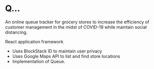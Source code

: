 # Q...

An online queue tracker for grocery stores to increase the efficiency of customer management in the midst of COVID-19 while maintain social distancing.

React application framework

- Uses BlockStack ID to maintain user privacy
- Uses Google Maps API to list and find store locations
- Implementation of Queue.
